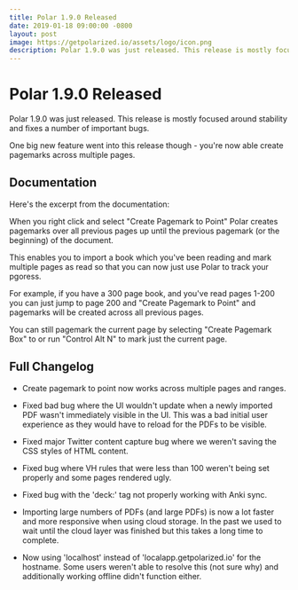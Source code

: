 ```yaml
---
title: Polar 1.9.0 Released
date: 2019-01-18 09:00:00 -0800
layout: post
image: https://getpolarized.io/assets/logo/icon.png
description: Polar 1.9.0 was just released. This release is mostly focused around stability and fixes a number of important bugs.
---
```


# Polar 1.9.0 Released

Polar 1.9.0 was just released. This release is mostly focused around stability
and fixes a number of important bugs.

One big new feature went into this release though - you're now able create
pagemarks across multiple pages.

## Documentation

Here's the excerpt from the documentation:

When you right click and select "Create Pagemark to Point" Polar creates 
pagemarks over all previous pages up until the previous pagemark (or the 
beginning) of the document.

This enables you to import a book which you've been reading and mark multiple
pages as read so that you can now just use Polar to track your pgoress.

For example, if you have a 300 page book, and you've read pages 1-200 you can 
just jump to page 200 and "Create Pagemark to Point" and pagemarks will be
created across all previous pages.

You can still pagemark the current page by selecting "Create Pagemark Box" to 
or run "Control Alt N" to mark just the current page.  

## Full Changelog

- Create pagemark to point now works across multiple pages and ranges.

- Fixed bad bug where the UI wouldn't update when a newly imported PDF wasn't
immediately visible in the UI. This was a bad initial user experience as they
would have to reload for the PDFs to be visible.

- Fixed major Twitter content capture bug where we weren't saving the CSS styles
of HTML content.

- Fixed bug where VH rules that were less than 100 weren't being set properly
and some pages rendered ugly.

- Fixed bug with the 'deck:' tag not properly working with Anki sync.

- Importing large numbers of PDFs (and large PDFs) is now a lot faster and more
responsive when using cloud storage.  In the past we used to wait until the
cloud layer was finished but this takes a long time to complete.

- Now using 'localhost' instead of 'localapp.getpolarized.io' for the hostname.
Some users weren't able to resolve this (not sure why) and additionally
working offline didn't function either.
